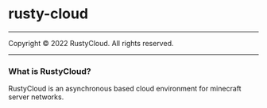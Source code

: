 # rusty-cloud

---

Copyright © 2022 RustyCloud. All rights reserved. <br>
</font>

---

### What is RustyCloud?

RustyCloud is an asynchronous based cloud environment for minecraft server networks. <br>